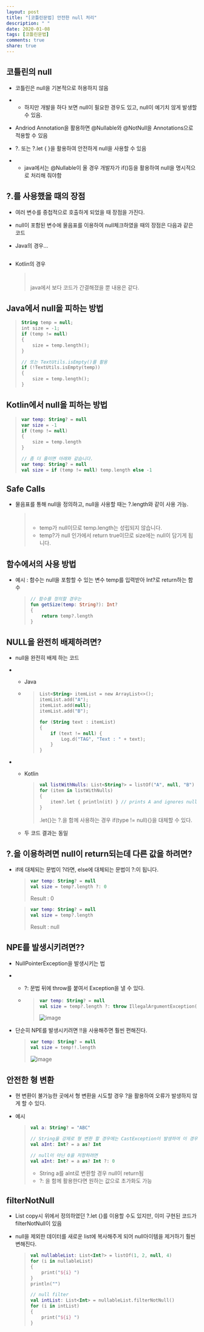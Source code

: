 ```yaml
---
layout: post
title: "[코틀린문법] 안전한 null 처리"
description: " "
date: 2020-01-08
tags: [코틀린문법]
comments: true
share: true
---
```


## 코틀린의 null

- 코틀린은 null을 기본적으로 허용하지 않음

- - 하지만 개발을 하다 보면 null이 필요한 경우도 있고, null이 예기치 않게 발생할 수 있음.

- Andriod Annotation을 활용하면 @Nullable와 @NotNull을 Annotations으로 적용할 수 있음

- ?. 또는 ?.let { }을 활용하여 안전하게 null을 사용할 수 있음

- - java에서는 @Nullable이 올 경우 개발자가 if()등을 활용하여 null을 명시적으로 처리해 줘야함



## ?.를 사용했을 때의 장점

- 여러 변수를 중첩적으로 호출하게 되었을 때 장점을 가진다.

- null이 포함된 변수에 물음표를 이용하여 null체크하였을 때의 장점은 다음과 같은 코드

- Java의 경우…

  > ```kotlin
  > 
  > ```

* Kotlin의 경우

  > ```kotlin
  > 
  > ```
  >
  > ```kotlin
  > 
  > ```
  >
  > java에서 보다 코드가 간결해졌을 뿐 내용은 같다.



## Java에서 null을 피하는 방법

> ```kotlin
> String temp = null;
> int size = -1;
> if (temp != null)
> {
>     size = temp.length();
> }
> 
> // 또는 TextUtils.isEmpty()를 활용
> if (!TextUtils.isEmpty(temp))
> {
>     size = temp.length();
> }
> ```



## Kotlin에서 null을 피하는 방법

> ```kotlin
> var temp: String? = null
> var size = -1
> if (temp != null)
> {
>     size = temp.length
> }
> 
> // 좀 더 줄이면 아래와 같습니다.
> var temp: String? = null
> val size = if (temp != null) temp.length else -1
> ```



## Safe Calls

- 물음표를 통해 null을 정의하고, null을 사용할 때는 ?.length와 같이 사용 가능.

  > ```kotlin
  > 
  > ```
  >
  > ```kotlin
  > 
  > ```
  >
  > - temp가 null이므로 temp.length는 성립되지 않습니다.
  > - temp?가 null 인가에서 return true이므로 size에는 null이 담기게 됩니다.



## 함수에서의 사용 방법

- 예시 : 함수는 null을 포함할 수 있는 변수 temp를 입력받아 Int?로 return하는 함수

  > ```kotlin
  > // 함수를 정의할 경우는
  > fun getSize(temp: String?): Int?
  > {
  >     return temp?.length
  > }
  > ```



## NULL을 완전히 배제하려면?

- null을 완전히 배제 하는 코드

- - Java

  - > ```kotlin
    > List<String> itemList = new ArrayList<>();
    > itemList.add("A");
    > itemList.add(null);
    > itemList.add("B");
    > 
    > for (String text : itemList)
    > {
    >     if (text != null) {
    >         Log.d("TAG", "Text : " + text);
    >     }
    > }
    > ```

- * Kotlin

    > ```kotlin
    > val listWithNulls: List<String?> = listOf("A", null, "B")
    > for (item in listWithNulls)
    > {
    >     item?.let { println(it) } // prints A and ignores null
    > }
    > ```
    >
    > .let{}는 ?.을 함께 사용하는 경우 if(type != null){}을 대체할 수 있다.

  * 두 코드 결과는 동일



## ?.을 이용하려면 null이 return되는데 다른 값을 하려면?

- if에 대체되는 문법이 ?라면, else에 대체되는 문법이 ?:이 됩니다.

  > ```kotlin
  > var temp: String? = null
  > val size = temp?.length ?: 0
  > ```
  >
  > Result : 0

  > ```kotlin
  > var temp: String? = null
  > val size = temp?.length
  > ```
  >
  > Result : null



## NPE를 발생시키려면??

- NullPointerException을 발생시키는 법

- - ?: 문법 뒤에 throw를 붙여서 Exception을 낼 수 있다.

  - > ```kotlin
    > var temp: String? = null
    > val size = temp?.length ?: throw IllegalArgumentException("temp is null")
    > ```
    >
    > ![image](https://github.com/colinch4/colinch4.github.io/blob/master/_posts/2020/kotlin/Kotlin/images/kotlin_null_1.png?raw=true)

* 단순히 NPE를 발생시키려면 !!을 사용해주면 훨씬 편해진다.

  > ```kotlin
  > var temp: String? = null
  > val size = temp!!.length
  > ```
  >
  > ![image](https://github.com/colinch4/colinch4.github.io/blob/master/_posts/2020/kotlin/Kotlin/images/kotlin_null_2.png?raw=true)



## 안전한 형 변환

- 현 변환이 불가능한 곳에서 형 변환을 시도할 경우 ?을 활용하여 오류가 발생하지 않게 할 수 있다.

- 예시

  > ```kotlin
  > val a: String? = "ABC"
  > 
  > // String을 강제로 형 변환 할 경우에는 CastException이 발생하여 이 경우 null이 저장
  > val aInt: Int? = a as? Int
  > 
  > // null이 아닌 0을 저장하려면
  > val aInt: Int? = a as? Int ?: 0
  > ```
  >
  > - String a를 aInt로 변환할 경우 null이 return됨
  > - ?: 을 함께 활용한다면 원하는 값으로 초가화도 가능



## filterNotNull

- List copy시 위에서 정의하였던 ?.let {}를 이용할 수도 있지만, 이미 구현된 코드가 filterNotNull이 있음

- null을 제외한 데이터를 새로운 list에 복사해주게 되어 null아이템을 제거하기 훨씬 변해진다.

  > ```kotlin
  > val nullableList: List<Int?> = listOf(1, 2, null, 4)
  > for (i in nullableList)
  > {
  >     print("${i} ")
  > }
  > println("")
  > 
  > // null filter
  > val intList: List<Int> = nullableList.filterNotNull()
  > for (i in intList)
  > {
  >     print("${i} ")
  > }
  > ```